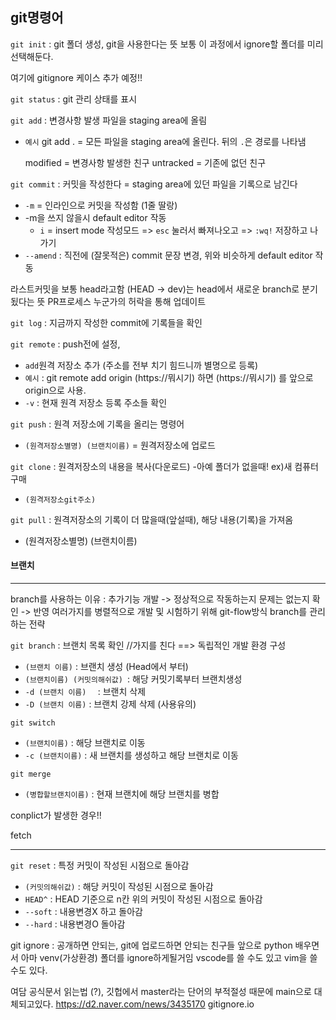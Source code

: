 ## git명령어

`git init` : git 폴더 생성, git을 사용한다는 뜻
					보통 이 과정에서 ignore할 폴더를 미리 선택해둔다.



여기에 gitignore 케이스 추가 예정!!



`git status` : git 관리 상태를 표시



`git add`	: 변경사항 발생 파일을 staging area에 올림

- `예시` git add . = 모든 파일을 staging area에 올린다. 뒤의 `.`은 경로를 나타냄

  modified = 변경사항 발생한 친구
  untracked = 기존에 없던 친구
  
  

`git commit`	: 커밋을 작성한다 = staging area에 있던 파일을 기록으로 남긴다

- `-m` = 인라인으로 커밋을 작성함 (1줄 딸랑)
- -m을 쓰지 않을시 default editor 작동
  - ` i ` = insert mode 작성모드 => `esc` 눌러서 빠져나오고 => `:wq!` 저장하고 나가기
- `--amend` : 직전에 (잘못적은) commit 문장 변경, 위와 비슷하게 default editor 작동

라스트커밋을 보통 head라고함 (HEAD -> dev)는 head에서 새로운 branch로 분기됬다는 뜻
PR프로세스 누군가의 허락을 통해 업데이트





`git log` : 지금까지 작성한 commit에 기록들을 확인





`git remote` : push전에 설정, 

- `add`원격 저장소 추가 (주소를 전부 치기 힘드니까 별명으로 등록)
- `예시` : git remote add origin (https://뭐시기)   하면   (https://뭐시기) 를 앞으로 origin으로 사용.
- `-v` : 현재 원격 저장소 등록 주소들 확인



`git push` : 원격 저장소에 기록을 올리는 명령어

- `(원격저장소별명) (브랜치이름)` = 원격저장소에 업로드



`git clone` : 원격저장소의 내용을 복사(다운로드) -아예 폴더가 없을때! ex)새 컴퓨터 구매

- `(원격저장소git주소)`



`git pull` : 원격저장소의 기록이 더 많을때(앞설때), 해당 내용(기록)을 가져옴

- (원격저장소별명) (브랜치이름)

#### 브랜치

---

branch를 사용하는 이유 : 	추가기능 개발 -> 정상적으로 작동하는지 문제는 없는지 확인 -> 반영
			여러가지를 병렬적으로 개발 및 시험하기 위해
			git-flow방식 branch를 관리하는 전략

`git branch` : 브랜치 목록 확인   //가지를 친다 ==> 독립적인 개발 환경 구성

- `(브랜치 이름)` : 브랜치 생성 (Head에서 부터)
- `(브랜치이름) (커밋의해쉬값) `:  해당 커밋기록부터 브랜치생성
- `-d (브랜치 이름)  ` : 브랜치 삭제
- `-D (브랜치 이름)` : 브랜치 강제 삭제 (사용유의)

`git switch` 

- `(브랜치이름)` : 해당 브랜치로 이동
- `-c (브랜치이름)` : 새 브랜치를 생성하고 해당 브랜치로 이동

`git merge`

- `(병합할브랜치이름)` : 현재 브랜치에 해당 브랜치를 병합

conplict가 발생한 경우!!

fetch

---

`git reset` : 특정 커밋이 작성된 시점으로 돌아감

- `(커밋의해쉬값)` : 해당 커밋이 작성된 시점으로 돌아감
- `HEAD^` : HEAD 기준으로 n칸 위의 커밋이 작성된 시점으로 돌아감
- `--soft` : 내용변경X 하고 돌아감
- `--hard` : 내용변경O 돌아감



git ignore 	: 공개하면 안되는, git에 업로드하면 안되는 친구들
		앞으로 python 배우면서 아마 venv(가상환경) 폴더를 ignore하게될거임
		vscode를 쓸 수도 있고 vim을 쓸 수도 있다.



여담 	공식문서 읽는법 (?), 깃헙에서 master라는 단어의 부적절성 때문에 main으로 대체되고있다.
https://d2.naver.com/news/3435170
gitignore.io






